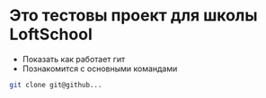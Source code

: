 # Это тестовы проект для школы LoftSchool

+ Показать как работает гит
+ Познакомится с основными командами

```bash
git clone git@github...
```

